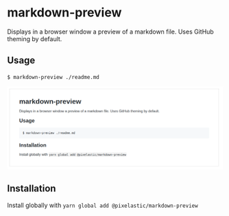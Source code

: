 # markdown-preview

Displays in a browser window a preview of a markdown file. Uses GitHub theming
by default.

## Usage

```sh
$ markdown-preview ./readme.md
```

![Preview](./screenshot.png)

## Installation

Install globally with `yarn global add @pixelastic/markdown-preview`

